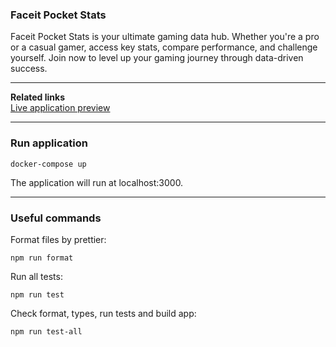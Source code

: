 ### Faceit Pocket Stats

Faceit Pocket Stats is your ultimate gaming data hub. Whether you're a pro or a casual gamer, access key stats, compare
performance, and challenge yourself. Join now to level up your gaming journey through data-driven success.

---

**Related links**   
[Live application preview](https://faceit-pocket-stats.vercel.app/)

---

### Run application
```
docker-compose up
```  

The application will run at localhost:3000.

---

### Useful commands

Format files by prettier:
```
npm run format
```  

Run all tests:
```
npm run test
```

Check format, types, run tests and build app:
```
npm run test-all
```

